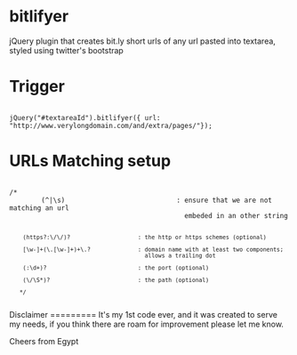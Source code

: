 bitlifyer
=========

jQuery plugin that creates bit.ly short urls of any url pasted into textarea, styled using twitter's bootstrap


Trigger
=========
<code>
jQuery("#textareaId").bitlifyer({ url: "http://www.verylongdomain.com/and/extra/pages/"});
</code>

URLs Matching setup
=========
<code>
/*
        (^|\s)                            : ensure that we are not matching an url
                                            embeded in an other string
                                            
        (https?:\/\/)?                    : the http or https schemes (optional)
        
        [\w-]+(\.[\w-]+)+\.?              : domain name with at least two components;
                                            allows a trailing dot
                                            
        (:\d+)?                           : the port (optional)
        
        (\/\S*)?                          : the path (optional)
        
       */
</code>
Disclaimer
=========
It's my 1st code ever, and it was created to serve my needs, if you think there are roam for improvement please let me know.

Cheers from Egypt
